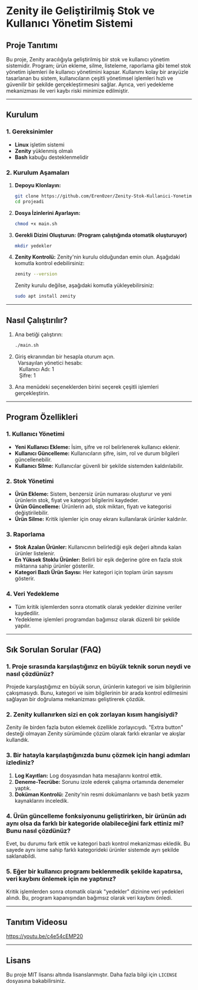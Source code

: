# **Zenity ile Geliştirilmiş Stok ve Kullanıcı Yönetim Sistemi**

## Proje Tanıtımı

Bu proje, Zenity aracılığıyla geliştirilmiş bir stok ve kullanıcı yönetim sistemidir. Program; ürün ekleme, silme, listeleme, raporlama gibi temel stok yönetim işlemleri ile kullanıcı yönetimini kapsar. Kullanımı kolay bir arayüzle tasarlanan bu sistem, kullanıcıların çeşitli yönetimsel işlemleri hızlı ve güvenilir bir şekilde gerçekleştirmesini sağlar. Ayrıca, veri yedekleme mekanizması ile veri kaybı riski minimize edilmiştir.

---

## Kurulum

### 1. Gereksinimler

- **Linux** işletim sistemi
- **Zenity** yüklenmiş olmalı
- **Bash** kabuğu desteklenmelidir

### 2. Kurulum Aşamaları

1. **Depoyu Klonlayın:**

   ```bash
   git clone https://github.com/Eren0zer/Zenity-Stok-Kullanici-Yonetimi
   cd projeadi
   ```

2. **Dosya İzinlerini Ayarlayın:**

   ```bash
   chmod +x main.sh
   ```

3. **Gerekli Dizini Oluşturun: (Program çalıştığında otomatik oluşturuyor)**

   ```bash
   mkdir yedekler
   ```

4. **Zenity Kontrolü:**
   Zenity'nin kurulu olduğundan emin olun. Aşağıdaki komutla kontrol edebilirsiniz:

   ```bash
   zenity --version
   ```

   Zenity kurulu değilse, aşağıdaki komutla yükleyebilirsiniz:

   ```bash
   sudo apt install zenity
   ```

---

## Nasıl Çalıştırılır?

1. Ana betiği çalıştırın:

   ```bash
   ./main.sh
   ```

2. Giriş ekranından bir hesapla oturum açın. <br>
    &nbsp;&nbsp;Varsayılan yönetici hesabı: <br>
      &nbsp;&nbsp;&nbsp;Kullanıcı Adı: 1 <br>
      &nbsp;&nbsp;&nbsp;Şifre: 1 <br>
3. Ana menüdeki seçeneklerden birini seçerek çeşitli işlemleri gerçekleştirin.

---

## Program Özellikleri

### 1. **Kullanıcı Yönetimi**

- **Yeni Kullanıcı Ekleme:** İsim, şifre ve rol belirlenerek kullanıcı eklenir.
- **Kullanıcı Güncelleme:** Kullanıcıların şifre, isim, rol ve durum bilgileri güncellenebilir.
- **Kullanıcı Silme:** Kullanıcılar güvenli bir şekilde sistemden kaldırılabilir.

### 2. **Stok Yönetimi**

- **Ürün Ekleme:** Sistem, benzersiz ürün numarası oluşturur ve yeni ürünlerin stok, fiyat ve kategori bilgilerini kaydeder.
- **Ürün Güncelleme:** Ürünlerin adı, stok miktarı, fiyatı ve kategorisi değiştirilebilir.
- **Ürün Silme:** Kritik işlemler için onay ekranı kullanılarak ürünler kaldırılır.

### 3. **Raporlama**

- **Stok Azalan Ürünler:** Kullanıcının belirlediği eşik değeri altında kalan ürünler listelenir.
- **En Yüksek Stoklu Ürünler:** Belirli bir eşik değerine göre en fazla stok miktarına sahip ürünler gösterilir.
- **Kategori Bazlı Ürün Sayısı:** Her kategori için toplam ürün sayısını gösterir.

### 4. **Veri Yedekleme**

- Tüm kritik işlemlerden sonra otomatik olarak yedekler dizinine veriler kaydedilir.
- Yedekleme işlemleri programdan bağımsız olarak düzenli bir şekilde yapılır.

---

## Sık Sorulan Sorular (FAQ)

### 1. Proje sırasında karşılaştığınız en büyük teknik sorun neydi ve nasıl çözdünüz?

Projede karşılaştığımız en büyük sorun, ürünlerin kategori ve isim bilgilerinin çakışmasıydı. Bunu, kategori ve isim bilgilerinin bir arada kontrol edilmesini sağlayan bir doğrulama mekanizması geliştirerek çözdük.

### 2. Zenity kullanırken sizi en çok zorlayan kısım hangisiydi?

Zenity ile birden fazla buton eklemek özellikle zorlayıcıydı. "Extra button" desteği olmayan Zenity sürümünde çözüm olarak farklı ekranlar ve akışlar kullandık.

### 3. Bir hatayla karşılaştığınızda bunu çözmek için hangi adımları izlediniz?

1. **Log Kayıtları:** Log dosyasından hata mesajlarını kontrol ettik.
2. **Deneme-Tecrübe:** Sorunu izole ederek çalışma ortamında denemeler yaptık.
3. **Doküman Kontrolü:** Zenity'nin resmi dokümanlarını ve bash betik yazım kaynaklarını inceledik.

### 4. Ürün güncelleme fonksiyonunu geliştirirken, bir ürünün adı aynı olsa da farklı bir kategoride olabileceğini fark ettiniz mi? Bunu nasıl çözdünüz?

Evet, bu durumu fark ettik ve kategori bazlı kontrol mekanizması ekledik. Bu sayede aynı isme sahip farklı kategorideki ürünler sistemde ayrı şekilde saklanabildi.

### 5. Eğer bir kullanıcı programı beklenmedik şekilde kapatırsa, veri kaybını önlemek için ne yaptınız?

Kritik işlemlerden sonra otomatik olarak "yedekler" dizinine veri yedekleri alındı. Bu, program kapanışından bağımsız olarak veri kaybını önledi.

---

## Tanıtım Videosu

https://youtu.be/c4e54cEMP20

---

## Lisans

Bu proje MIT lisansı altında lisanslanmıştır. Daha fazla bilgi için `LICENSE` dosyasına bakabilirsiniz.

